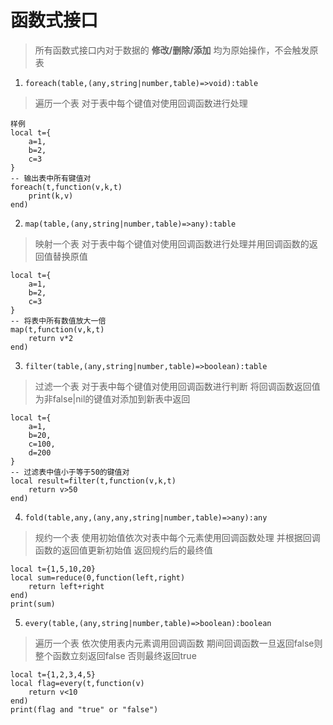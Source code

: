 # 函数式接口
> 所有函数式接口内对于数据的 **修改/删除/添加** 均为原始操作，不会触发原表
1. `foreach(table,(any,string|number,table)=>void):table`
> 遍历一个表 对于表中每个键值对使用回调函数进行处理
```
样例
local t={
    a=1,
    b=2,
    c=3
}
-- 输出表中所有键值对
foreach(t,function(v,k,t)
    print(k,v)
end)
```
2. `map(table,(any,string|number,table)=>any):table`
> 映射一个表 对于表中每个键值对使用回调函数进行处理并用回调函数的返回值替换原值
```
local t={
    a=1,
    b=2,
    c=3
}
-- 将表中所有数值放大一倍
map(t,function(v,k,t)
    return v*2
end)
```
3. `filter(table,(any,string|number,table)=>boolean):table`
> 过滤一个表 对于表中每个键值对使用回调函数进行判断 将回调函数返回值为非false|nil的键值对添加到新表中返回
```
local t={
    a=1,
    b=20,
    c=100,
    d=200
}
-- 过滤表中值小于等于50的键值对
local result=filter(t,function(v,k,t)
    return v>50
end)
```
4. `fold(table,any,(any,any,string|number,table)=>any):any`
> 规约一个表 使用初始值依次对表中每个元素使用回调函数处理 并根据回调函数的返回值更新初始值 返回规约后的最终值
```
local t={1,5,10,20}
local sum=reduce(0,function(left,right)
    return left+right
end)
print(sum)
```
5. `every(table,(any,string|number,table)=>boolean):boolean`
> 遍历一个表 依次使用表内元素调用回调函数 期间回调函数一旦返回false则整个函数立刻返回false 否则最终返回true
```
local t={1,2,3,4,5}
local flag=every(t,function(v)
    return v<10
end)
print(flag and "true" or "false")
```
